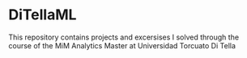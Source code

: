# DiTellaML
This repository contains projects and excersises I solved through the course of the MiM Analytics Master at Universidad Torcuato Di Tella
